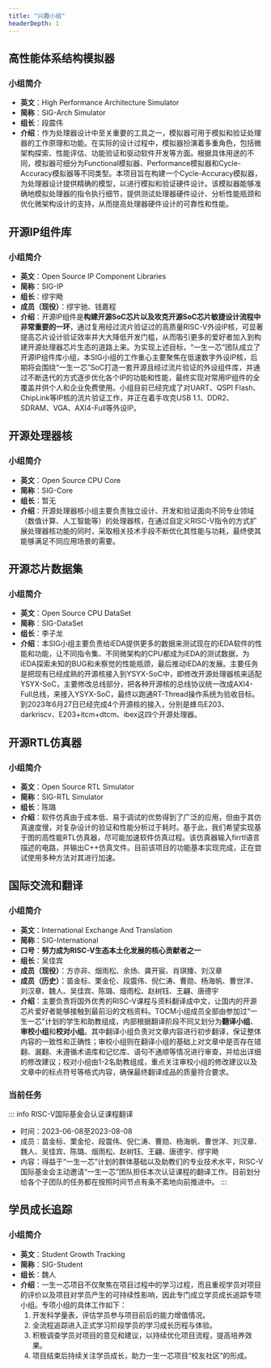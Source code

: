 ```yaml
---
title: "兴趣小组"
headerDepth: 1
---
```


## 高性能体系结构模拟器

### 小组简介
- **英文**：High Performance Architecture Simulator
- **简称**：SIG-Arch Simulator
- **组长**：段震伟
- **介绍**：作为处理器设计中至关重要的工具之一，模拟器可用于模拟和验证处理器的工作原理和功能。在实际的设计过程中，模拟器扮演着多重角色，包括微架构探索、性能评估、功能验证和驱动软件开发等方面。根据具体用途的不同，模拟器可细分为Functional模拟器、Performance模拟器和Cycle-Accuracy模拟器等不同类型。本项目旨在构建一个Cycle-Accuracy模拟器，为处理器设计提供精确的模型，以进行模拟和验证硬件设计。该模拟器能够准确地模拟处理器的指令执行细节，提供测试处理器硬件设计、分析性能瓶颈和优化微架构设计的支持，从而提高处理器硬件设计的可靠性和性能。

## 开源IP组件库

### 小组简介
- **英文**：Open Source IP Component Libraries
- **简称**：SIG-IP
- **组长**：缪宇飏
- **成员（现役）**：缪宇驰、钱嘉程
- **介绍**：开源IP组件是**构建开源SoC芯片以及攻克开源SoC芯片敏捷设计流程中非常重要的一环**，通过复用经过流片验证过的高质量RISC-V外设IP核，可显著提高芯片设计验证效率并大大降低开发门槛，从而吸引更多的爱好者加入到构建开源处理器芯片生态的道路上来。为实现上述目标，“一生一芯”团队成立了开源IP组件库小组，本SIG小组的工作重心主要聚焦在低速数字外设IP核，后期将会围绕“一生一芯”SoC打造一套开源且经过流片验证的外设组件库，并通过不断迭代的方式逐步优化各个IP的功能和性能，最终实现对常用IP组件的全覆盖并供个人和企业免费使用。小组目前已经完成了对UART、QSPI Flash、ChipLink等IP核的流片验证工作，并正在着手攻克USB 1.1、DDR2、SDRAM、VGA、AXI4-Full等外设IP。

## 开源处理器核

### 小组简介
- **英文**：Open Source CPU Core
- **简称**：SIG-Core
- **组长**：暂无
- **介绍**：开源处理器核小组主要负责独立设计、开发和验证面向不同专业领域（数值计算、人工智能等）的处理器核，在通过自定义RISC-V指令的方式扩展处理器核功能的同时，采取相关技术手段不断优化其性能与功耗，最终使其能够满足不同应用场景的需要。

## 开源芯片数据集

### 小组简介
- **英文**：Open Source CPU DataSet
- **简称**：SIG-DataSet
- **组长**：李子龙
- **介绍**：本SIG小组主要负责给iEDA提供更多的数据来测试现在的iEDA软件的性能和功能，让不同指令集、不同微架构的CPU都成为iEDA的测试数据，为iEDA探索未知的BUG和未察觉的性能瓶颈，最后推动iEDA的发展。主要任务是把现有已经成熟的开源核接入到YSYX-SoC中，即修改开源处理器核来适配YSYX-SoC，主要修改总线部分，把各种开源核的总线协议统一改成AXI4-Full总线，来接入YSYX-SoC，最终以跑通RT-Thread操作系统为验收目标。到2023年6月27日已经完成4个开源核的接入，分别是蜂鸟E203、darkriscv、E203+itcm+dtcm、ibex这四个开源处理器。

## 开源RTL仿真器

### 小组简介
- **英文**：Open Source RTL Simulator
- **简称**：SIG-RTL Simulator
- **组长**：陈璐
- **介绍**：软件仿真由于成本低、易于调试的优势得到了广泛的应用，但由于其仿真速度慢，对复杂设计的验证和性能分析过于耗时。基于此，我们希望实现基于图的高性能RTL仿真器，尽可能加速软件仿真过程。该仿真器输入firrtl语言描述的电路，并输出C++仿真文件。目前该项目的功能基本实现完成，正在尝试使用多种方法对其进行加速。

## 国际交流和翻译

### 小组简介
- **英文**：International Exchange And Translation
- **简称**：SIG-International
- **口号**：**努力成为RISC-V生态本土化发展的核心贡献者之一**
- **组长**：吴佳宾
- **成员（现役）**：方亦非、烟雨松、余炀、龚开宸、肖琪臻、刘汉章
- **成员（历史）**：苗金标、栗金伦、段震伟、倪仁涛、曹勋、杨海帆、曹世洋、刘汉章、魏人、吴佳宾、陈璐、烟雨松、赵树钰、王翩、唐德宇
- **介绍**：主要负责将国外优秀的RISC-V课程与资料翻译成中文，让国内的开源芯片爱好者能够接触到最前沿的文档资料。TOCM小组成员全部由参加过“一生一芯”计划的学生和助教组成，内部根据翻译阶段不同又划分为**翻译小组**、**审校小组**和**校对小组**。其中翻译小组负责对文章内容进行初步翻译，保证整体内容的一致性和正确性；审校小组则在翻译小组的基础上对文章中是否存在错翻、漏翻、未遵循术语库和记忆库、语句不通顺等情况进行审查，并给出详细的修改建议；校对小组由1-2名助教组成，重点关注审校小组的修改建议以及文章中的标点符号等格式内容，确保最终翻译成品的质量符合要求。

### 当前任务

::: info RISC-V国际基金会认证课程翻译
- 时间：2023-06-08至2023-08-08
- 成员：苗金标、栗金伦、段震伟、倪仁涛、曹勋、杨海帆、曹世洋、刘汉章、魏人、吴佳宾、陈璐、烟雨松、赵树钰、王翩、唐德宇、缪宇飏
- 内容：得益于“一生一芯”计划的群体基础以及助教们的专业技术水平，RISC-V国际基金会主动邀请“一生一芯”团队担任本次认证课程的翻译工作。目前划分给各个子团队的任务都在按照时间节点有条不紊地向前推进中。
:::

## 学员成长追踪

### 小组简介
- **英文**：Student Growth Tracking
- **简称**：SIG-Student
- **组长**：魏人
- **介绍**：一生一芯项目不仅聚焦在项目过程中的学习过程，而且重视学员对项目的评价以及项目对学员产生的可持续性影响，因此专门成立学员成长追踪专项小组。专项小组的具体工作如下：
  1. 开发科学量表，评估学员参与项目前后的能力增值情况。
  2. 全流程追踪进入正式学习阶段学员的学习成长历程与体验。
  3. 积极调查学员对项目的意见和建议，以持续优化项目流程，提高培养效果。
  4. 项目结束后持续关注学员成长，助力一生一芯项目“校友社区”的形成。
